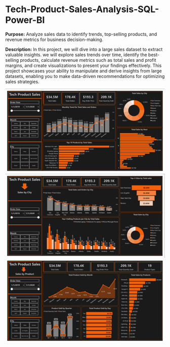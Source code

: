 # Tech-Product-Sales-Analysis-SQL-Power-BI

**Purpose:** Analyze sales data to identify trends, top-selling products, and revenue metrics for business decision-making. 


**Description:** In this project, we will dive into a large sales dataset to extract valuable insights. we will explore sales trends over time, identify the best-selling products, calculate revenue metrics such as total sales and profit margins, and create visualizations to present your findings effectively. This project showcases your  ability to manipulate and derive insights from large datasets, enabling you to make data-driven recommendations for optimizing sales strategies.


<img src="Page_1.png">


<img src="Page_2.png">


<img src="Page_3.png">
